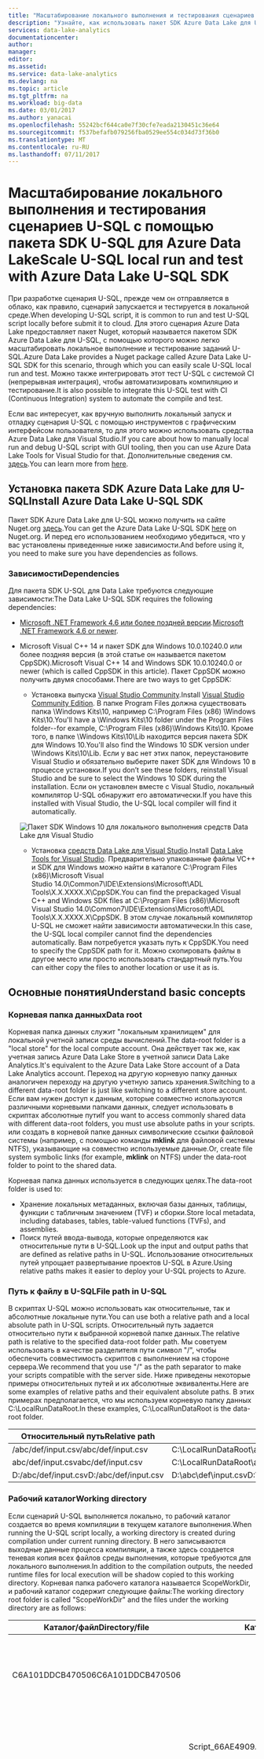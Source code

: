 ```yaml
---
title: "Масштабирование локального выполнения и тестирования сценариев U-SQL с помощью пакета SDK U-SQL для Azure Data Lake | Документация Майкрософт"
description: "Узнайте, как использовать пакет SDK Azure Data Lake для U-SQL для масштабирования локального выполнения и тестирования заданий U-SQL с помощью командной строки и программных интерфейсов на локальной рабочей станции."
services: data-lake-analytics
documentationcenter: 
author: 
manager: 
editor: 
ms.assetid: 
ms.service: data-lake-analytics
ms.devlang: na
ms.topic: article
ms.tgt_pltfrm: na
ms.workload: big-data
ms.date: 03/01/2017
ms.author: yanacai
ms.openlocfilehash: 55242bcf644ca0e7f30cfe7eada2130451c36e64
ms.sourcegitcommit: f537befafb079256fba0529ee554c034d73f36b0
ms.translationtype: MT
ms.contentlocale: ru-RU
ms.lasthandoff: 07/11/2017
---
```

# <a name="scale-u-sql-local-run-and-test-with-azure-data-lake-u-sql-sdk"></a><span data-ttu-id="11840-103">Масштабирование локального выполнения и тестирования сценариев U-SQL с помощью пакета SDK U-SQL для Azure Data Lake</span><span class="sxs-lookup"><span data-stu-id="11840-103">Scale U-SQL local run and test with Azure Data Lake U-SQL SDK</span></span>

<span data-ttu-id="11840-104">При разработке сценария U-SQL, прежде чем он отправляется в облако, как правило, сценарий запускается и тестируется в локальной среде.</span><span class="sxs-lookup"><span data-stu-id="11840-104">When developing U-SQL script, it is common to run and test U-SQL script locally before submit it to cloud.</span></span> <span data-ttu-id="11840-105">Для этого сценария Azure Data Lake предоставляет пакет Nuget, который называется пакетом SDK Azure Data Lake для U-SQL, с помощью которого можно легко масштабировать локальное выполнение и тестирование заданий U-SQL.</span><span class="sxs-lookup"><span data-stu-id="11840-105">Azure Data Lake provides a Nuget package called Azure Data Lake U-SQL SDK for this scenario, through which you can easily scale U-SQL local run and test.</span></span> <span data-ttu-id="11840-106">Можно также интегрировать этот тест U-SQL с системой CI (непрерывная интеграция), чтобы автоматизировать компиляцию и тестирование.</span><span class="sxs-lookup"><span data-stu-id="11840-106">It is also possible to integrate this U-SQL test with CI (Continuous Integration) system to automate the compile and test.</span></span>

<span data-ttu-id="11840-107">Если вас интересует, как вручную выполнить локальный запуск и отладку сценария U-SQL с помощью инструментов с графическим интерфейсом пользователя, то для этого можно использовать средства Azure Data Lake для Visual Studio.</span><span class="sxs-lookup"><span data-stu-id="11840-107">If you care about how to manually local run and debug U-SQL script with GUI tooling, then you can use Azure Data Lake Tools for Visual Studio for that.</span></span> <span data-ttu-id="11840-108">Дополнительные сведения см. [здесь](data-lake-analytics-data-lake-tools-local-run.md).</span><span class="sxs-lookup"><span data-stu-id="11840-108">You can learn more from [here](data-lake-analytics-data-lake-tools-local-run.md).</span></span>

## <a name="install-azure-data-lake-u-sql-sdk"></a><span data-ttu-id="11840-109">Установка пакета SDK Azure Data Lake для U-SQL</span><span class="sxs-lookup"><span data-stu-id="11840-109">Install Azure Data Lake U-SQL SDK</span></span>

<span data-ttu-id="11840-110">Пакет SDK Azure Data Lake для U-SQL можно получить на сайте Nuget.org [здесь](https://www.nuget.org/packages/Microsoft.Azure.DataLake.USQL.SDK/).</span><span class="sxs-lookup"><span data-stu-id="11840-110">You can get the Azure Data Lake U-SQL SDK [here](https://www.nuget.org/packages/Microsoft.Azure.DataLake.USQL.SDK/) on Nuget.org.</span></span> <span data-ttu-id="11840-111">И перед его использованием необходимо убедиться, что у вас установлены приведенные ниже зависимости.</span><span class="sxs-lookup"><span data-stu-id="11840-111">And before using it, you need to make sure you have dependencies as follows.</span></span>

### <a name="dependencies"></a><span data-ttu-id="11840-112">Зависимости</span><span class="sxs-lookup"><span data-stu-id="11840-112">Dependencies</span></span>

<span data-ttu-id="11840-113">Для пакета SDK U-SQL для Data Lake требуются следующие зависимости:</span><span class="sxs-lookup"><span data-stu-id="11840-113">The Data Lake U-SQL SDK requires the following dependencies:</span></span>

- <span data-ttu-id="11840-114">[Microsoft .NET Framework 4.6 или более поздней версии](https://www.microsoft.com/download/details.aspx?id=17851).</span><span class="sxs-lookup"><span data-stu-id="11840-114">[Microsoft .NET Framework 4.6 or newer](https://www.microsoft.com/download/details.aspx?id=17851).</span></span>
- <span data-ttu-id="11840-115">Microsoft Visual C++ 14 и пакет SDK для Windows 10.0.10240.0 или более поздняя версия (в этой статье он называется пакетом CppSDK).</span><span class="sxs-lookup"><span data-stu-id="11840-115">Microsoft Visual C++ 14 and Windows SDK 10.0.10240.0 or newer (which is called CppSDK in this article).</span></span> <span data-ttu-id="11840-116">Пакет CppSDK можно получить двумя способами.</span><span class="sxs-lookup"><span data-stu-id="11840-116">There are two ways to get CppSDK:</span></span>

    - <span data-ttu-id="11840-117">Установка выпуска [Visual Studio Community](https://developer.microsoft.com/downloads/vs-thankyou).</span><span class="sxs-lookup"><span data-stu-id="11840-117">Install [Visual Studio Community Edition](https://developer.microsoft.com/downloads/vs-thankyou).</span></span> <span data-ttu-id="11840-118">В папке Program Files должна существовать папка \Windows Kits\10, например C:\Program Files (x86) \Windows Kits\10\.</span><span class="sxs-lookup"><span data-stu-id="11840-118">You'll have a \Windows Kits\10 folder under the Program Files folder--for example, C:\Program Files (x86)\Windows Kits\10\.</span></span> <span data-ttu-id="11840-119">Кроме того, в папке \Windows Kits\10\Lib находится версия пакета SDK для Windows 10.</span><span class="sxs-lookup"><span data-stu-id="11840-119">You'll also find the Windows 10 SDK version under \Windows Kits\10\Lib.</span></span> <span data-ttu-id="11840-120">Если у вас нет этих папок, переустановите Visual Studio и обязательно выберите пакет SDK для Windows 10 в процессе установки.</span><span class="sxs-lookup"><span data-stu-id="11840-120">If you don’t see these folders, reinstall Visual Studio and be sure to select the Windows 10 SDK during the installation.</span></span> <span data-ttu-id="11840-121">Если он установлен вместе с Visual Studio, локальный компилятор U-SQL обнаружит его автоматически.</span><span class="sxs-lookup"><span data-stu-id="11840-121">If you have this installed with Visual Studio, the U-SQL local compiler will find it automatically.</span></span>

    ![Пакет SDK Windows 10 для локального выполнения средств Data Lake для Visual Studio](./media/data-lake-analytics-data-lake-tools-local-run/data-lake-tools-for-visual-studio-local-run-windows-10-sdk.png)

    - <span data-ttu-id="11840-123">Установка [средств Data Lake для Visual Studio](http://aka.ms/adltoolsvs).</span><span class="sxs-lookup"><span data-stu-id="11840-123">Install [Data Lake Tools for Visual Studio](http://aka.ms/adltoolsvs).</span></span> <span data-ttu-id="11840-124">Предварительно упакованные файлы VC++ и SDK для Windows можно найти в каталоге C:\Program Files (x86)\Microsoft Visual Studio 14.0\Common7\IDE\Extensions\Microsoft\ADL Tools\X.X.XXXX.X\CppSDK.</span><span class="sxs-lookup"><span data-stu-id="11840-124">You can find the prepackaged Visual C++ and Windows SDK files at C:\Program Files (x86)\Microsoft Visual Studio 14.0\Common7\IDE\Extensions\Microsoft\ADL Tools\X.X.XXXX.X\CppSDK.</span></span> <span data-ttu-id="11840-125">В этом случае локальный компилятор U-SQL не сможет найти зависимости автоматически.</span><span class="sxs-lookup"><span data-stu-id="11840-125">In this case, the U-SQL local compiler cannot find the dependencies automatically.</span></span> <span data-ttu-id="11840-126">Вам потребуется указать путь к CppSDK.</span><span class="sxs-lookup"><span data-stu-id="11840-126">You need to specify the CppSDK path for it.</span></span> <span data-ttu-id="11840-127">Можно скопировать файлы в другое место или просто использовать стандартный путь.</span><span class="sxs-lookup"><span data-stu-id="11840-127">You can either copy the files to another location or use it as is.</span></span>

## <a name="understand-basic-concepts"></a><span data-ttu-id="11840-128">Основные понятия</span><span class="sxs-lookup"><span data-stu-id="11840-128">Understand basic concepts</span></span>

### <a name="data-root"></a><span data-ttu-id="11840-129">Корневая папка данных</span><span class="sxs-lookup"><span data-stu-id="11840-129">Data root</span></span>

<span data-ttu-id="11840-130">Корневая папка данных служит "локальным хранилищем" для локальной учетной записи среды вычислений.</span><span class="sxs-lookup"><span data-stu-id="11840-130">The data-root folder is a "local store" for the local compute account.</span></span> <span data-ttu-id="11840-131">Она действует так же, как учетная запись Azure Data Lake Store в учетной записи Data Lake Analytics.</span><span class="sxs-lookup"><span data-stu-id="11840-131">It's equivalent to the Azure Data Lake Store account of a Data Lake Analytics account.</span></span> <span data-ttu-id="11840-132">Переход на другую корневую папку данных аналогичен переходу на другую учетную запись хранения.</span><span class="sxs-lookup"><span data-stu-id="11840-132">Switching to a different data-root folder is just like switching to a different store account.</span></span> <span data-ttu-id="11840-133">Если вам нужен доступ к данным, которые совместно используются различными корневыми папками данных, следует использовать в скриптах абсолютные пути</span><span class="sxs-lookup"><span data-stu-id="11840-133">If you want to access commonly shared data with different data-root folders, you must use absolute paths in your scripts.</span></span> <span data-ttu-id="11840-134">или создать в корневой папке данных символические ссылки файловой системы (например, с помощью команды **mklink** для файловой системы NTFS), указывающие на совместно используемые данные.</span><span class="sxs-lookup"><span data-stu-id="11840-134">Or, create file system symbolic links (for example, **mklink** on NTFS) under the data-root folder to point to the shared data.</span></span>

<span data-ttu-id="11840-135">Корневая папка данных используется в следующих целях.</span><span class="sxs-lookup"><span data-stu-id="11840-135">The data-root folder is used to:</span></span>

- <span data-ttu-id="11840-136">Хранение локальных метаданных, включая базы данных, таблицы, функции с табличным значением (TVF) и сборки.</span><span class="sxs-lookup"><span data-stu-id="11840-136">Store local metadata, including databases, tables, table-valued functions (TVFs), and assemblies.</span></span>
- <span data-ttu-id="11840-137">Поиск путей ввода-вывода, которые определяются как относительные пути в U-SQL.</span><span class="sxs-lookup"><span data-stu-id="11840-137">Look up the input and output paths that are defined as relative paths in U-SQL.</span></span> <span data-ttu-id="11840-138">Использование относительных путей упрощает развертывание проектов U-SQL в Azure.</span><span class="sxs-lookup"><span data-stu-id="11840-138">Using relative paths makes it easier to deploy your U-SQL projects to Azure.</span></span>

### <a name="file-path-in-u-sql"></a><span data-ttu-id="11840-139">Путь к файлу в U-SQL</span><span class="sxs-lookup"><span data-stu-id="11840-139">File path in U-SQL</span></span>

<span data-ttu-id="11840-140">В скриптах U-SQL можно использовать как относительные, так и абсолютные локальные пути.</span><span class="sxs-lookup"><span data-stu-id="11840-140">You can use both a relative path and a local absolute path in U-SQL scripts.</span></span> <span data-ttu-id="11840-141">Относительный путь задается относительно пути к выбранной корневой папке данных.</span><span class="sxs-lookup"><span data-stu-id="11840-141">The relative path is relative to the specified data-root folder path.</span></span> <span data-ttu-id="11840-142">Мы советуем использовать в качестве разделителя пути символ "/", чтобы обеспечить совместимость скриптов с выполнением на стороне сервера.</span><span class="sxs-lookup"><span data-stu-id="11840-142">We recommend that you use "/" as the path separator to make your scripts compatible with the server side.</span></span> <span data-ttu-id="11840-143">Ниже приведены некоторые примеры относительных путей и их абсолютные эквиваленты.</span><span class="sxs-lookup"><span data-stu-id="11840-143">Here are some examples of relative paths and their equivalent absolute paths.</span></span> <span data-ttu-id="11840-144">В этих примерах предполагается, что мы используем корневую папку данных C:\LocalRunDataRoot.</span><span class="sxs-lookup"><span data-stu-id="11840-144">In these examples, C:\LocalRunDataRoot is the data-root folder.</span></span>

|<span data-ttu-id="11840-145">Относительный путь</span><span class="sxs-lookup"><span data-stu-id="11840-145">Relative path</span></span>|<span data-ttu-id="11840-146">Абсолютный путь</span><span class="sxs-lookup"><span data-stu-id="11840-146">Absolute path</span></span>|
|-------------|-------------|
|<span data-ttu-id="11840-147">/abc/def/input.csv</span><span class="sxs-lookup"><span data-stu-id="11840-147">/abc/def/input.csv</span></span> |<span data-ttu-id="11840-148">C:\LocalRunDataRoot\abc\def\input.csv</span><span class="sxs-lookup"><span data-stu-id="11840-148">C:\LocalRunDataRoot\abc\def\input.csv</span></span>|
|<span data-ttu-id="11840-149">abc/def/input.csv</span><span class="sxs-lookup"><span data-stu-id="11840-149">abc/def/input.csv</span></span>  |<span data-ttu-id="11840-150">C:\LocalRunDataRoot\abc\def\input.csv</span><span class="sxs-lookup"><span data-stu-id="11840-150">C:\LocalRunDataRoot\abc\def\input.csv</span></span>|
|<span data-ttu-id="11840-151">D:/abc/def/input.csv</span><span class="sxs-lookup"><span data-stu-id="11840-151">D:/abc/def/input.csv</span></span> |<span data-ttu-id="11840-152">D:\abc\def\input.csv</span><span class="sxs-lookup"><span data-stu-id="11840-152">D:\abc\def\input.csv</span></span>|

### <a name="working-directory"></a><span data-ttu-id="11840-153">Рабочий каталог</span><span class="sxs-lookup"><span data-stu-id="11840-153">Working directory</span></span>

<span data-ttu-id="11840-154">Если сценарий U-SQL выполняется локально, то рабочий каталог создается во время компиляции в текущем каталоге выполнения.</span><span class="sxs-lookup"><span data-stu-id="11840-154">When running the U-SQL script locally, a working directory is created during compilation under current running directory.</span></span> <span data-ttu-id="11840-155">В него записываются выходные данные процесса компиляции, а также здесь создается теневая копия всех файлов среды выполнения, которые требуются для локального выполнения.</span><span class="sxs-lookup"><span data-stu-id="11840-155">In addition to the compilation outputs, the needed runtime files for local execution will be shadow copied to this working directory.</span></span> <span data-ttu-id="11840-156">Корневая папка рабочего каталога называется ScopeWorkDir, и рабочий каталог содержит следующие файлы:</span><span class="sxs-lookup"><span data-stu-id="11840-156">The working directory root folder is called "ScopeWorkDir" and the files under the working directory are as follows:</span></span>

|<span data-ttu-id="11840-157">Каталог/файл</span><span class="sxs-lookup"><span data-stu-id="11840-157">Directory/file</span></span>|<span data-ttu-id="11840-158">Каталог/файл</span><span class="sxs-lookup"><span data-stu-id="11840-158">Directory/file</span></span>|<span data-ttu-id="11840-159">Каталог/файл</span><span class="sxs-lookup"><span data-stu-id="11840-159">Directory/file</span></span>|<span data-ttu-id="11840-160">Определение</span><span class="sxs-lookup"><span data-stu-id="11840-160">Definition</span></span>|<span data-ttu-id="11840-161">Описание</span><span class="sxs-lookup"><span data-stu-id="11840-161">Description</span></span>|
|--------------|--------------|--------------|----------|-----------|
|<span data-ttu-id="11840-162">C6A101DDCB470506</span><span class="sxs-lookup"><span data-stu-id="11840-162">C6A101DDCB470506</span></span>| | |<span data-ttu-id="11840-163">Хэш-строка версии среды выполнения</span><span class="sxs-lookup"><span data-stu-id="11840-163">Hash string of runtime version</span></span>|<span data-ttu-id="11840-164">Теневая копия файлов среды выполнения, необходимых для локального выполнения</span><span class="sxs-lookup"><span data-stu-id="11840-164">Shadow copy of runtime files needed for local execution</span></span>|
| |<span data-ttu-id="11840-165">Script_66AE4909AA0ED06C</span><span class="sxs-lookup"><span data-stu-id="11840-165">Script_66AE4909AA0ED06C</span></span>| |<span data-ttu-id="11840-166">Имя скрипта и хэш-строка пути к скрипту</span><span class="sxs-lookup"><span data-stu-id="11840-166">Script name + hash string of script path</span></span>|<span data-ttu-id="11840-167">Выходные данные компиляции и ведение журнала шагов выполнения</span><span class="sxs-lookup"><span data-stu-id="11840-167">Compilation outputs and execution step logging</span></span>|
| | |<span data-ttu-id="11840-168">\_script\_.abr</span><span class="sxs-lookup"><span data-stu-id="11840-168">\_script\_.abr</span></span>|<span data-ttu-id="11840-169">Выходные данные компилятора</span><span class="sxs-lookup"><span data-stu-id="11840-169">Compiler output</span></span>|<span data-ttu-id="11840-170">Файл Algebra</span><span class="sxs-lookup"><span data-stu-id="11840-170">Algebra file</span></span>|
| | |<span data-ttu-id="11840-171">\_ScopeCodeGen\_.*</span><span class="sxs-lookup"><span data-stu-id="11840-171">\_ScopeCodeGen\_.*</span></span>|<span data-ttu-id="11840-172">Выходные данные компилятора</span><span class="sxs-lookup"><span data-stu-id="11840-172">Compiler output</span></span>|<span data-ttu-id="11840-173">Созданный управляемый код</span><span class="sxs-lookup"><span data-stu-id="11840-173">Generated managed code</span></span>|
| | |<span data-ttu-id="11840-174">\_ScopeCodeGenEngine\_.*</span><span class="sxs-lookup"><span data-stu-id="11840-174">\_ScopeCodeGenEngine\_.*</span></span>|<span data-ttu-id="11840-175">Выходные данные компилятора</span><span class="sxs-lookup"><span data-stu-id="11840-175">Compiler output</span></span>|<span data-ttu-id="11840-176">Созданный собственный код</span><span class="sxs-lookup"><span data-stu-id="11840-176">Generated native code</span></span>|
| | |<span data-ttu-id="11840-177">referenced assemblies</span><span class="sxs-lookup"><span data-stu-id="11840-177">referenced assemblies</span></span>|<span data-ttu-id="11840-178">Ссылка на сборку</span><span class="sxs-lookup"><span data-stu-id="11840-178">Assembly reference</span></span>|<span data-ttu-id="11840-179">Связанные файлы сборок.</span><span class="sxs-lookup"><span data-stu-id="11840-179">Referenced assembly files</span></span>|
| | |<span data-ttu-id="11840-180">deployed_resources</span><span class="sxs-lookup"><span data-stu-id="11840-180">deployed_resources</span></span>|<span data-ttu-id="11840-181">Развертывание ресурсов</span><span class="sxs-lookup"><span data-stu-id="11840-181">Resource deployment</span></span>|<span data-ttu-id="11840-182">Файлы развертывания ресурсов</span><span class="sxs-lookup"><span data-stu-id="11840-182">Resource deployment files</span></span>|
| | |<span data-ttu-id="11840-183">xxxxxxxx.xxx[1..n]\_\*.*</span><span class="sxs-lookup"><span data-stu-id="11840-183">xxxxxxxx.xxx[1..n]\_\*.*</span></span>|<span data-ttu-id="11840-184">Журнал выполнения</span><span class="sxs-lookup"><span data-stu-id="11840-184">Execution log</span></span>|<span data-ttu-id="11840-185">Журнал шагов выполнения</span><span class="sxs-lookup"><span data-stu-id="11840-185">Log of execution steps</span></span>|


## <a name="use-the-sdk-from-the-command-line"></a><span data-ttu-id="11840-186">Использование пакета SDK из командной строки</span><span class="sxs-lookup"><span data-stu-id="11840-186">Use the SDK from the command line</span></span>

### <a name="command-line-interface-of-the-helper-application"></a><span data-ttu-id="11840-187">Интерфейс командной строки вспомогательного приложения</span><span class="sxs-lookup"><span data-stu-id="11840-187">Command-line interface of the helper application</span></span>

<span data-ttu-id="11840-188">Файл LocalRunHelper.exe в каталоге directory\build\runtime пакета SDK содержит вспомогательное приложение командной строки, которое предоставляет интерфейсы для большинства распространенных функций локального выполнения.</span><span class="sxs-lookup"><span data-stu-id="11840-188">Under SDK directory\build\runtime, LocalRunHelper.exe is the command-line helper application that provides interfaces to most of the commonly used local-run functions.</span></span> <span data-ttu-id="11840-189">Обратите внимание, что в командах и параметрах аргументов учитывается регистр.</span><span class="sxs-lookup"><span data-stu-id="11840-189">Note that both the command and the argument switches are case-sensitive.</span></span> <span data-ttu-id="11840-190">Для вызова вспомогательного приложения выполните следующую команду:</span><span class="sxs-lookup"><span data-stu-id="11840-190">To invoke it:</span></span>

    LocalRunHelper.exe <command> <Required-Command-Arguments> [Optional-Command-Arguments]

<span data-ttu-id="11840-191">Если запустить LocalRunHelper.exe без аргументов или с параметром **help**, отобразятся справочные сведения:</span><span class="sxs-lookup"><span data-stu-id="11840-191">Run LocalRunHelper.exe without arguments or with the **help** switch to show the help information:</span></span>

    > LocalRunHelper.exe help

        Command 'help' :  Show usage information
        Command 'compile' :  Compile the script
        Required Arguments :
            -Script param
                    Script File Path
        Optional Arguments :
            -Shallow [default value 'False']
                    Shallow compile

<span data-ttu-id="11840-192">Эта справочная информация содержит следующие элементы.</span><span class="sxs-lookup"><span data-stu-id="11840-192">In the help information:</span></span>

-  <span data-ttu-id="11840-193">**Command** определяет имя выполняемой команды.</span><span class="sxs-lookup"><span data-stu-id="11840-193">**Command** gives the command’s name.</span></span>  
-  <span data-ttu-id="11840-194">**Required Argument** перечисляет обязательные аргументы.</span><span class="sxs-lookup"><span data-stu-id="11840-194">**Required Argument** lists arguments that must be supplied.</span></span>  
-  <span data-ttu-id="11840-195">**Optional Argument** перечисляет необязательные аргументы и приводит для них значения по умолчанию.</span><span class="sxs-lookup"><span data-stu-id="11840-195">**Optional Argument** lists arguments that are optional, with default values.</span></span>  <span data-ttu-id="11840-196">Если необязательный аргумент имеет тип логического значения, он не принимает дополнительные параметры, и тогда его наличие определяет поведение, противоположное значению по умолчанию.</span><span class="sxs-lookup"><span data-stu-id="11840-196">Optional Boolean arguments don’t have parameters, and their appearances mean negative to their default value.</span></span>

### <a name="return-value-and-logging"></a><span data-ttu-id="11840-197">Возвращаемое значение и ведение журнала</span><span class="sxs-lookup"><span data-stu-id="11840-197">Return value and logging</span></span>

<span data-ttu-id="11840-198">Вспомогательное приложение возвращает значение **0** в случае успешного выполнения или **-1** в случае сбоя.</span><span class="sxs-lookup"><span data-stu-id="11840-198">The helper application returns **0** for success and **-1** for failure.</span></span> <span data-ttu-id="11840-199">По умолчанию вспомогательное приложение отправляет все служебные сообщения в текущую консоль.</span><span class="sxs-lookup"><span data-stu-id="11840-199">By default, the helper sends all messages to the current console.</span></span> <span data-ttu-id="11840-200">Однако большинство команд поддерживает необязательный аргумент **-MessageOut path_to_log_file**, который позволяет перенаправлять выходные данные в файл журнала.</span><span class="sxs-lookup"><span data-stu-id="11840-200">However, most of the commands support the **-MessageOut path_to_log_file** optional argument that redirects the outputs to a log file.</span></span>

### <a name="environment-variable-configuring"></a><span data-ttu-id="11840-201">Настройка переменной среды</span><span class="sxs-lookup"><span data-stu-id="11840-201">Environment variable configuring</span></span>

<span data-ttu-id="11840-202">Для локального выполнения U-SQL требуется указать корневую папку данных в качестве локальной учетной записи хранения, а также указать путь к пакету CppSDK для зависимостей.</span><span class="sxs-lookup"><span data-stu-id="11840-202">U-SQL local run needs a specified data root as local storage account, as well as a specified CppSDK path for dependencies.</span></span> <span data-ttu-id="11840-203">Эти значения можно задать с помощью аргумента в командной строке или переменной среды.</span><span class="sxs-lookup"><span data-stu-id="11840-203">You can both set the argument in command-line or set environment variable for them.</span></span>

- <span data-ttu-id="11840-204">Настройка переменной среды **SCOPE_CPP_SDK**.</span><span class="sxs-lookup"><span data-stu-id="11840-204">Set the **SCOPE_CPP_SDK** environment variable.</span></span>

    <span data-ttu-id="11840-205">Если для получения Microsoft Visual C++ и пакета SDK для Windows вы установили средства Data Lake для Visual Studio, убедитесь в наличии следующей папки:</span><span class="sxs-lookup"><span data-stu-id="11840-205">If you get Microsoft Visual C++ and the Windows SDK by installing Data Lake Tools for Visual Studio, verify that you have the following folder:</span></span>

        C:\Program Files (x86)\Microsoft Visual Studio 14.0\Common7\IDE\Extensions\Microsoft\Microsoft Azure Data Lake Tools for Visual Studio 2015\X.X.XXXX.X\CppSDK

    <span data-ttu-id="11840-206">Определите новую переменную среды с именем **SCOPE_CPP_SDK**, которая будет указывать на этот каталог.</span><span class="sxs-lookup"><span data-stu-id="11840-206">Define a new environment variable called **SCOPE_CPP_SDK** to point to this directory.</span></span> <span data-ttu-id="11840-207">Можно также скопировать эту папку в другое расположение и указать новый путь к ней в переменной среды **SCOPE_CPP_SDK**.</span><span class="sxs-lookup"><span data-stu-id="11840-207">Or copy the folder to the other location and specify **SCOPE_CPP_SDK** as that.</span></span>

    <span data-ttu-id="11840-208">Кроме настройки переменной среды, вы можете использовать аргумент **-CppSDK** в командной строке.</span><span class="sxs-lookup"><span data-stu-id="11840-208">In addition to setting the environment variable, you can specify the **-CppSDK** argument when you're using the command line.</span></span> <span data-ttu-id="11840-209">Этот аргумент переопределяет используемую по умолчанию переменную среды CppSDK.</span><span class="sxs-lookup"><span data-stu-id="11840-209">This argument overwrites your default CppSDK environment variable.</span></span>

- <span data-ttu-id="11840-210">Настройка переменной среды **LOCALRUN_DATAROOT**.</span><span class="sxs-lookup"><span data-stu-id="11840-210">Set the **LOCALRUN_DATAROOT** environment variable.</span></span>

    <span data-ttu-id="11840-211">Определите новую переменную среды с именем **LOCALRUN_DATAROOT**, которая будет указывать на корневую папку данных.</span><span class="sxs-lookup"><span data-stu-id="11840-211">Define a new environment variable called **LOCALRUN_DATAROOT** that points to the data root.</span></span>

    <span data-ttu-id="11840-212">Кроме настройки переменной среды, вы можете использовать аргумент **-DataRoot** в командной строке, который указывает на корневую папку данных.</span><span class="sxs-lookup"><span data-stu-id="11840-212">In addition to setting the environment variable, you can specify the **-DataRoot** argument with the data-root path when you're using a command line.</span></span> <span data-ttu-id="11840-213">Этот аргумент переопределяет используемую по умолчанию переменную среды, задающую путь к корневой папке данных.</span><span class="sxs-lookup"><span data-stu-id="11840-213">This argument overwrites your default data-root environment variable.</span></span> <span data-ttu-id="11840-214">Этот аргумент необходимо добавлять во все выполняемые командные строки, чтобы переопределить используемую по умолчанию переменную среды, задающую путь к корневой папке данных, для всех операций.</span><span class="sxs-lookup"><span data-stu-id="11840-214">You need to add this argument to every command line you're running so that you can overwrite the default data-root environment variable for all operations.</span></span>

### <a name="sdk-command-line-usage-samples"></a><span data-ttu-id="11840-215">Примеры использования командной строки пакета SDK</span><span class="sxs-lookup"><span data-stu-id="11840-215">SDK command line usage samples</span></span>

#### <a name="compile-and-run"></a><span data-ttu-id="11840-216">Компиляция и запуск</span><span class="sxs-lookup"><span data-stu-id="11840-216">Compile and run</span></span>

<span data-ttu-id="11840-217">Команда **run** компилирует скрипт и выполняет программу, полученную в результате компиляции.</span><span class="sxs-lookup"><span data-stu-id="11840-217">The **run** command is used to compile the script and then execute compiled results.</span></span> <span data-ttu-id="11840-218">Эта команда принимает все аргументы командной строки, которые доступны для команд **compile** и **execute**.</span><span class="sxs-lookup"><span data-stu-id="11840-218">Its command-line arguments are a combination of those from **compile** and **execute**.</span></span>

    LocalRunHelper run -Script path_to_usql_script.usql [optional_arguments]

<span data-ttu-id="11840-219">Ниже приведены необязательные аргументы для команды **run**.</span><span class="sxs-lookup"><span data-stu-id="11840-219">The following are optional arguments for **run**:</span></span>


|<span data-ttu-id="11840-220">Аргумент</span><span class="sxs-lookup"><span data-stu-id="11840-220">Argument</span></span>|<span data-ttu-id="11840-221">Значение по умолчанию</span><span class="sxs-lookup"><span data-stu-id="11840-221">Default value</span></span>|<span data-ttu-id="11840-222">Описание</span><span class="sxs-lookup"><span data-stu-id="11840-222">Description</span></span>|
|--------|-------------|-----------|
|<span data-ttu-id="11840-223">-CodeBehind</span><span class="sxs-lookup"><span data-stu-id="11840-223">-CodeBehind</span></span>|<span data-ttu-id="11840-224">Ложь</span><span class="sxs-lookup"><span data-stu-id="11840-224">False</span></span>|<span data-ttu-id="11840-225">Сценарий содержит код программной части .cs.</span><span class="sxs-lookup"><span data-stu-id="11840-225">The script has .cs code behind</span></span>|
|<span data-ttu-id="11840-226">-CppSDK</span><span class="sxs-lookup"><span data-stu-id="11840-226">-CppSDK</span></span>| |<span data-ttu-id="11840-227">Каталог CppSDK.</span><span class="sxs-lookup"><span data-stu-id="11840-227">CppSDK Directory</span></span>|
|<span data-ttu-id="11840-228">-DataRoot</span><span class="sxs-lookup"><span data-stu-id="11840-228">-DataRoot</span></span>| <span data-ttu-id="11840-229">Переменная среды DataRoot</span><span class="sxs-lookup"><span data-stu-id="11840-229">DataRoot environment variable</span></span>|<span data-ttu-id="11840-230">Корневая папка для локального выполнения. По умолчанию используется значение из переменной среды LOCALRUN_DATAROOT.</span><span class="sxs-lookup"><span data-stu-id="11840-230">DataRoot for local run, default to 'LOCALRUN_DATAROOT' environment variable</span></span>|
|<span data-ttu-id="11840-231">-MessageOut</span><span class="sxs-lookup"><span data-stu-id="11840-231">-MessageOut</span></span>| |<span data-ttu-id="11840-232">Сохранение в файл всех сообщений, предназначенных для вывода на консоль.</span><span class="sxs-lookup"><span data-stu-id="11840-232">Dump messages on console to a file</span></span>|
|<span data-ttu-id="11840-233">-Parallel</span><span class="sxs-lookup"><span data-stu-id="11840-233">-Parallel</span></span>|<span data-ttu-id="11840-234">1</span><span class="sxs-lookup"><span data-stu-id="11840-234">1</span></span>|<span data-ttu-id="11840-235">Запуск плана с указанным значением параллелизма.</span><span class="sxs-lookup"><span data-stu-id="11840-235">Run the plan with the specified parallelism</span></span>|
|<span data-ttu-id="11840-236">-References</span><span class="sxs-lookup"><span data-stu-id="11840-236">-References</span></span>| |<span data-ttu-id="11840-237">Список путей к дополнительным справочным сборкам или файлам данных кода программной части с разделителем ";".</span><span class="sxs-lookup"><span data-stu-id="11840-237">List of paths to extra reference assemblies or data files of code behind, separated by ';'</span></span>|
|<span data-ttu-id="11840-238">-UdoRedirect</span><span class="sxs-lookup"><span data-stu-id="11840-238">-UdoRedirect</span></span>|<span data-ttu-id="11840-239">Ложь</span><span class="sxs-lookup"><span data-stu-id="11840-239">False</span></span>|<span data-ttu-id="11840-240">Создание конфигурации перенаправления сборки Udo.</span><span class="sxs-lookup"><span data-stu-id="11840-240">Generate Udo assembly redirect config</span></span>|
|<span data-ttu-id="11840-241">-UseDatabase</span><span class="sxs-lookup"><span data-stu-id="11840-241">-UseDatabase</span></span>|<span data-ttu-id="11840-242">master</span><span class="sxs-lookup"><span data-stu-id="11840-242">master</span></span>|<span data-ttu-id="11840-243">База данных, в которой нужно регистрировать временную сборку кода программной части.</span><span class="sxs-lookup"><span data-stu-id="11840-243">Database to use for code behind temporary assembly registration</span></span>|
|<span data-ttu-id="11840-244">-Verbose</span><span class="sxs-lookup"><span data-stu-id="11840-244">-Verbose</span></span>|<span data-ttu-id="11840-245">Ложь</span><span class="sxs-lookup"><span data-stu-id="11840-245">False</span></span>|<span data-ttu-id="11840-246">Отображение подробных выходных данных среды выполнения.</span><span class="sxs-lookup"><span data-stu-id="11840-246">Show detailed outputs from runtime</span></span>|
|<span data-ttu-id="11840-247">-WorkDir</span><span class="sxs-lookup"><span data-stu-id="11840-247">-WorkDir</span></span>|<span data-ttu-id="11840-248">Текущий каталог</span><span class="sxs-lookup"><span data-stu-id="11840-248">Current Directory</span></span>|<span data-ttu-id="11840-249">Задает каталог для работы и выходных данных компилятора.</span><span class="sxs-lookup"><span data-stu-id="11840-249">Directory for compiler usage and outputs</span></span>|
|<span data-ttu-id="11840-250">-RunScopeCEP</span><span class="sxs-lookup"><span data-stu-id="11840-250">-RunScopeCEP</span></span>|<span data-ttu-id="11840-251">0</span><span class="sxs-lookup"><span data-stu-id="11840-251">0</span></span>|<span data-ttu-id="11840-252">Используемый режим ScopeCEP.</span><span class="sxs-lookup"><span data-stu-id="11840-252">ScopeCEP mode to use</span></span>|
|<span data-ttu-id="11840-253">-ScopeCEPTempPath</span><span class="sxs-lookup"><span data-stu-id="11840-253">-ScopeCEPTempPath</span></span>|<span data-ttu-id="11840-254">temp</span><span class="sxs-lookup"><span data-stu-id="11840-254">temp</span></span>|<span data-ttu-id="11840-255">Временный путь для потоковой передачи данных.</span><span class="sxs-lookup"><span data-stu-id="11840-255">Temp path to use for streaming data</span></span>|
|<span data-ttu-id="11840-256">-OptFlags</span><span class="sxs-lookup"><span data-stu-id="11840-256">-OptFlags</span></span>| |<span data-ttu-id="11840-257">Разделенный запятыми список флагов оптимизатора.</span><span class="sxs-lookup"><span data-stu-id="11840-257">Comma-separated list of optimizer flags</span></span>|


<span data-ttu-id="11840-258">Ниже приведен пример:</span><span class="sxs-lookup"><span data-stu-id="11840-258">Here's an example:</span></span>

    LocalRunHelper run -Script d:\test\test1.usql -WorkDir d:\test\bin -CodeBehind -References "d:\asm\ref1.dll;d:\asm\ref2.dll" -UseDatabase testDB –Parallel 5 -Verbose

<span data-ttu-id="11840-259">Операции **compile** и **execute** можно также выполнять по отдельности.</span><span class="sxs-lookup"><span data-stu-id="11840-259">Besides combining **compile** and **execute**, you can compile and execute the compiled executables separately.</span></span>

#### <a name="compile-a-u-sql-script"></a><span data-ttu-id="11840-260">Компиляция скрипта U-SQL</span><span class="sxs-lookup"><span data-stu-id="11840-260">Compile a U-SQL script</span></span>

<span data-ttu-id="11840-261">Команда **compile** позволяет выполнить компиляцию скрипта U-SQL в исполняемые файлы.</span><span class="sxs-lookup"><span data-stu-id="11840-261">The **compile** command is used to compile a U-SQL script to executables.</span></span>

    LocalRunHelper compile -Script path_to_usql_script.usql [optional_arguments]

<span data-ttu-id="11840-262">Ниже приведены необязательные аргументы для команды **compile**.</span><span class="sxs-lookup"><span data-stu-id="11840-262">The following are optional arguments for **compile**:</span></span>


|<span data-ttu-id="11840-263">Аргумент</span><span class="sxs-lookup"><span data-stu-id="11840-263">Argument</span></span>|<span data-ttu-id="11840-264">Описание</span><span class="sxs-lookup"><span data-stu-id="11840-264">Description</span></span>|
|--------|-----------|
| <span data-ttu-id="11840-265">-CodeBehind [значение по умолчанию False]</span><span class="sxs-lookup"><span data-stu-id="11840-265">-CodeBehind [default value 'False']</span></span>|<span data-ttu-id="11840-266">Сценарий содержит код программной части .cs.</span><span class="sxs-lookup"><span data-stu-id="11840-266">The script has .cs code behind</span></span>|
| <span data-ttu-id="11840-267">-CppSDK [значение по умолчанию "]</span><span class="sxs-lookup"><span data-stu-id="11840-267">-CppSDK [default value '']</span></span>|<span data-ttu-id="11840-268">Каталог CppSDK.</span><span class="sxs-lookup"><span data-stu-id="11840-268">CppSDK Directory</span></span>|
| <span data-ttu-id="11840-269">-DataRoot [значение по умолчанию: переменная среды DataRoot]</span><span class="sxs-lookup"><span data-stu-id="11840-269">-DataRoot [default value 'DataRoot environment variable']</span></span>|<span data-ttu-id="11840-270">Корневая папка для локального выполнения. По умолчанию используется значение из переменной среды LOCALRUN_DATAROOT.</span><span class="sxs-lookup"><span data-stu-id="11840-270">DataRoot for local run, default to 'LOCALRUN_DATAROOT' environment variable</span></span>|
| <span data-ttu-id="11840-271">-MessageOut [значение по умолчанию "]</span><span class="sxs-lookup"><span data-stu-id="11840-271">-MessageOut [default value '']</span></span>|<span data-ttu-id="11840-272">Сохранение в файл всех сообщений, предназначенных для вывода на консоль.</span><span class="sxs-lookup"><span data-stu-id="11840-272">Dump messages on console to a file</span></span>|
| <span data-ttu-id="11840-273">-References [значение по умолчанию "]</span><span class="sxs-lookup"><span data-stu-id="11840-273">-References [default value '']</span></span>|<span data-ttu-id="11840-274">Список путей к дополнительным справочным сборкам или файлам данных кода программной части с разделителем ";".</span><span class="sxs-lookup"><span data-stu-id="11840-274">List of paths to extra reference assemblies or data files of code behind, separated by ';'</span></span>|
| <span data-ttu-id="11840-275">-Shallow [значение по умолчанию False]</span><span class="sxs-lookup"><span data-stu-id="11840-275">-Shallow [default value 'False']</span></span>|<span data-ttu-id="11840-276">Неполная компиляция.</span><span class="sxs-lookup"><span data-stu-id="11840-276">Shallow compile</span></span>|
| <span data-ttu-id="11840-277">-UdoRedirect [значение по умолчанию False]</span><span class="sxs-lookup"><span data-stu-id="11840-277">-UdoRedirect [default value 'False']</span></span>|<span data-ttu-id="11840-278">Создание конфигурации перенаправления сборки Udo.</span><span class="sxs-lookup"><span data-stu-id="11840-278">Generate Udo assembly redirect config</span></span>|
| <span data-ttu-id="11840-279">-UseDatabase [значение по умолчанию master]</span><span class="sxs-lookup"><span data-stu-id="11840-279">-UseDatabase [default value 'master']</span></span>|<span data-ttu-id="11840-280">База данных, в которой нужно регистрировать временную сборку кода программной части.</span><span class="sxs-lookup"><span data-stu-id="11840-280">Database to use for code behind temporary assembly registration</span></span>|
| <span data-ttu-id="11840-281">-WorkDir [значение по умолчанию: текущий каталог]</span><span class="sxs-lookup"><span data-stu-id="11840-281">-WorkDir [default value 'Current Directory']</span></span>|<span data-ttu-id="11840-282">Задает каталог для работы и выходных данных компилятора.</span><span class="sxs-lookup"><span data-stu-id="11840-282">Directory for compiler usage and outputs</span></span>|
| <span data-ttu-id="11840-283">-RunScopeCEP [значение по умолчанию: "0"]</span><span class="sxs-lookup"><span data-stu-id="11840-283">-RunScopeCEP [default value '0']</span></span>|<span data-ttu-id="11840-284">Используемый режим ScopeCEP.</span><span class="sxs-lookup"><span data-stu-id="11840-284">ScopeCEP mode to use</span></span>|
| <span data-ttu-id="11840-285">-ScopeCEPTempPath [значение по умолчанию: "temp"]</span><span class="sxs-lookup"><span data-stu-id="11840-285">-ScopeCEPTempPath [default value 'temp']</span></span>|<span data-ttu-id="11840-286">Временный путь для потоковой передачи данных.</span><span class="sxs-lookup"><span data-stu-id="11840-286">Temp path to use for streaming data</span></span>|
| <span data-ttu-id="11840-287">-OptFlags [значение по умолчанию: "]</span><span class="sxs-lookup"><span data-stu-id="11840-287">-OptFlags [default value '']</span></span>|<span data-ttu-id="11840-288">Разделенный запятыми список флагов оптимизатора.</span><span class="sxs-lookup"><span data-stu-id="11840-288">Comma-separated list of optimizer flags</span></span>|


<span data-ttu-id="11840-289">Вот несколько примеров использования команды.</span><span class="sxs-lookup"><span data-stu-id="11840-289">Here are some usage examples.</span></span>

<span data-ttu-id="11840-290">Компиляция скрипта U-SQL:</span><span class="sxs-lookup"><span data-stu-id="11840-290">Compile a U-SQL script:</span></span>

    LocalRunHelper compile -Script d:\test\test1.usql

<span data-ttu-id="11840-291">Компиляция скрипта U-SQL с определенной корневой папкой данных</span><span class="sxs-lookup"><span data-stu-id="11840-291">Compile a U-SQL script and set the data-root folder.</span></span> <span data-ttu-id="11840-292">(обратите внимание, что этот аргумент переопределяет заданную переменную среды):</span><span class="sxs-lookup"><span data-stu-id="11840-292">Note that this will overwrite the set environment variable.</span></span>

    LocalRunHelper compile -Script d:\test\test1.usql –DataRoot c:\DataRoot

<span data-ttu-id="11840-293">Компиляция скрипта U-SQL с определенным рабочим каталогом и ссылками на сборку и базу данных:</span><span class="sxs-lookup"><span data-stu-id="11840-293">Compile a U-SQL script and set a working directory, reference assembly, and database:</span></span>

    LocalRunHelper compile -Script d:\test\test1.usql -WorkDir d:\test\bin -References "d:\asm\ref1.dll;d:\asm\ref2.dll" -UseDatabase testDB

#### <a name="execute-compiled-results"></a><span data-ttu-id="11840-294">Выполнение скомпилированного результата</span><span class="sxs-lookup"><span data-stu-id="11840-294">Execute compiled results</span></span>

<span data-ttu-id="11840-295">Команда **execute** используется для выполнения скомпилированного результата.</span><span class="sxs-lookup"><span data-stu-id="11840-295">The **execute** command is used to execute compiled results.</span></span>   

    LocalRunHelper execute -Algebra path_to_compiled_algebra_file [optional_arguments]

<span data-ttu-id="11840-296">Ниже приведены необязательные аргументы для команды **execute**.</span><span class="sxs-lookup"><span data-stu-id="11840-296">The following are optional arguments for **execute**:</span></span>

|<span data-ttu-id="11840-297">Аргумент</span><span class="sxs-lookup"><span data-stu-id="11840-297">Argument</span></span>|<span data-ttu-id="11840-298">Описание</span><span class="sxs-lookup"><span data-stu-id="11840-298">Description</span></span>|
|--------|-----------|
|<span data-ttu-id="11840-299">-DataRoot [значение по умолчанию "]</span><span class="sxs-lookup"><span data-stu-id="11840-299">-DataRoot [default value '']</span></span>|<span data-ttu-id="11840-300">Корневая папка для обработки метаданных.</span><span class="sxs-lookup"><span data-stu-id="11840-300">Data root for metadata execution.</span></span> <span data-ttu-id="11840-301">По умолчанию используется переменная среды **LOCALRUN_DATAROOT**.</span><span class="sxs-lookup"><span data-stu-id="11840-301">It defaults to the **LOCALRUN_DATAROOT** environment variable.</span></span>|
|<span data-ttu-id="11840-302">-MessageOut [значение по умолчанию "]</span><span class="sxs-lookup"><span data-stu-id="11840-302">-MessageOut [default value '']</span></span>|<span data-ttu-id="11840-303">Сохранение в файл всех сообщений, предназначенных для вывода на консоль.</span><span class="sxs-lookup"><span data-stu-id="11840-303">Dump messages on the console to a file.</span></span>|
|<span data-ttu-id="11840-304">-Parallel [значение по умолчанию 1]</span><span class="sxs-lookup"><span data-stu-id="11840-304">-Parallel [default value '1']</span></span>|<span data-ttu-id="11840-305">Показатель выполнения созданных шагов локального выполнения на указанном уровне параллелизма.</span><span class="sxs-lookup"><span data-stu-id="11840-305">Indicator to run the generated local-run steps with the specified parallelism level.</span></span>|
|<span data-ttu-id="11840-306">-Verbose [значение по умолчанию False]</span><span class="sxs-lookup"><span data-stu-id="11840-306">-Verbose [default value 'False']</span></span>|<span data-ttu-id="11840-307">Показатель отображения подробных выходных данных среды выполнения.</span><span class="sxs-lookup"><span data-stu-id="11840-307">Indicator to show detailed outputs from runtime.</span></span>|

<span data-ttu-id="11840-308">Пример использования этой команды:</span><span class="sxs-lookup"><span data-stu-id="11840-308">Here's a usage example:</span></span>

    LocalRunHelper execute -Algebra d:\test\workdir\C6A101DDCB470506\Script_66AE4909AA0ED06C\__script__.abr –DataRoot c:\DataRoot –Parallel 5


## <a name="use-the-sdk-with-programming-interfaces"></a><span data-ttu-id="11840-309">Использование пакета SDK с программными интерфейсами</span><span class="sxs-lookup"><span data-stu-id="11840-309">Use the SDK with programming interfaces</span></span>

<span data-ttu-id="11840-310">Все программные интерфейсы размещены в LocalRunHelper.exe.</span><span class="sxs-lookup"><span data-stu-id="11840-310">The programming interfaces are all located in the LocalRunHelper.exe.</span></span> <span data-ttu-id="11840-311">Они позволяют объединить функциональность пакетов SDK U-SQL и тестовой платформы C#, чтобы масштабировать локальное тестирование скрипта U-SQL.</span><span class="sxs-lookup"><span data-stu-id="11840-311">You can use them to integrate the functionality of the U-SQL SDK and the C# test framework to scale your U-SQL script local test.</span></span> <span data-ttu-id="11840-312">В этой статье я буду использовать стандартный проект модульного теста C#, чтобы показать, как использовать эти интерфейсы для тестирования сценария U-SQL.</span><span class="sxs-lookup"><span data-stu-id="11840-312">In this article, I will use the standard C# unit test project to show how to use these interfaces to test your U-SQL script.</span></span>

### <a name="step-1-create-c-unit-test-project-and-configuration"></a><span data-ttu-id="11840-313">Шаг 1. Создание проекта модульного теста C# и его настройка</span><span class="sxs-lookup"><span data-stu-id="11840-313">Step 1: Create C# unit test project and configuration</span></span>

- <span data-ttu-id="11840-314">Создайте проект модульного теста C#, выбрав "Файл" > "Создать" > "Проект" > "Visual C#" > "Тест" > "Проект модульного теста".</span><span class="sxs-lookup"><span data-stu-id="11840-314">Create a C# unit test project through File > New > Project > Visual C# > Test > Unit Test Project.</span></span>
- <span data-ttu-id="11840-315">Добавьте в проект ссылку на LocalRunHelper.exe.</span><span class="sxs-lookup"><span data-stu-id="11840-315">Add LocalRunHelper.exe as a reference for the project.</span></span> <span data-ttu-id="11840-316">LocalRunHelper.exe находится в папке \build\runtime в пакете NuGet.</span><span class="sxs-lookup"><span data-stu-id="11840-316">The LocalRunHelper.exe is located at \build\runtime\LocalRunHelper.exe in Nuget package.</span></span>

    ![Добавление ссылки на пакет SDK Azure Data Lake для U-SQL](./media/data-lake-analytics-u-sql-sdk/data-lake-analytics-u-sql-sdk-add-reference.png)

- <span data-ttu-id="11840-318">Пакет SDK для U-SQL поддерживает **только** среду x64, поэтому обязательно задайте в качестве цели платформу сборки x64.</span><span class="sxs-lookup"><span data-stu-id="11840-318">U-SQL SDK **only** support x64 environment, make sure to set build platform target as x64.</span></span> <span data-ttu-id="11840-319">Это можно сделать, выбрав "Свойство проекта" > "Сборка" > "Целевая платформа".</span><span class="sxs-lookup"><span data-stu-id="11840-319">You can set that through Project Property > Build > Platform target.</span></span>

    ![Настройка платформы x64 в проекте для использования пакета SDK Azure Data Lake для U-SQL](./media/data-lake-analytics-u-sql-sdk/data-lake-analytics-u-sql-sdk-configure-x64.png)

- <span data-ttu-id="11840-321">Обязательно задайте тестовую среду x64.</span><span class="sxs-lookup"><span data-stu-id="11840-321">Make sure to set your test environment as x64.</span></span> <span data-ttu-id="11840-322">В Visual Studio это можно сделать, выбрав "Тест" > "Параметры теста" > " 	Архитектура процессора по умолчанию" > "x64".</span><span class="sxs-lookup"><span data-stu-id="11840-322">In Visual Studio, you can set it through Test > Test Settings > Default Processor Architecture > x64.</span></span>

    ![Настройка тестовой среды x64 для использования пакета SDK Azure Data Lake для U-SQL](./media/data-lake-analytics-u-sql-sdk/data-lake-analytics-u-sql-sdk-configure-test-x64.png)

- <span data-ttu-id="11840-324">Обязательно скопируйте все файлы зависимостей из NugetPackage\build\runtime в рабочий каталог, который обычно находится в каталоге проекта ProjectFolder\bin\x64\Debug.</span><span class="sxs-lookup"><span data-stu-id="11840-324">Make sure to copy all dependency files under NugetPackage\build\runtime\ to project working directory which is usually under ProjectFolder\bin\x64\Debug.</span></span>

### <a name="step-2-create-u-sql-script-test-case"></a><span data-ttu-id="11840-325">Шаг 2. Создание тестового случая сценария U-SQL</span><span class="sxs-lookup"><span data-stu-id="11840-325">Step 2: Create U-SQL script test case</span></span>

<span data-ttu-id="11840-326">Ниже приведен пример кода для теста сценария U-SQL.</span><span class="sxs-lookup"><span data-stu-id="11840-326">Below is the sample code for U-SQL script test.</span></span> <span data-ttu-id="11840-327">Для тестирования необходимо подготовить сценарии, входные файлы и ожидаемые выходные файлы.</span><span class="sxs-lookup"><span data-stu-id="11840-327">For testing, you need to prepare scripts, input files and expected output files.</span></span>

    using System;
    using Microsoft.VisualStudio.TestTools.UnitTesting;
    using System.IO;
    using System.Text;
    using System.Security.Cryptography;
    using Microsoft.Analytics.LocalRun;

    namespace UnitTestProject1
    {
        [TestClass]
        public class USQLUnitTest
        {
            [TestMethod]
            public void TestUSQLScript()
            {
                //Specify the local run message output path
                StreamWriter MessageOutput = new StreamWriter("../../../log.txt");

                LocalRunHelper localrun = new LocalRunHelper(MessageOutput);

                //Configure the DateRoot path, Script Path and CPPSDK path
                localrun.DataRoot = "../../../";
                localrun.ScriptPath = "../../../Script/Script.usql";
                localrun.CppSdkDir = "../../../CppSDK";

                //Run U-SQL script
                localrun.DoRun();

                //Script output 
                string Result = Path.Combine(localrun.DataRoot, "Output/result.csv");

                //Expected script output
                string ExpectedResult = "../../../ExpectedOutput/result.csv";

                Test.Helpers.FileAssert.AreEqual(Result, ExpectedResult);

                //Don't forget to close MessageOutput to get logs into file
                MessageOutput.Close();
            }
        }
    }

    namespace Test.Helpers
    {
        public static class FileAssert
        {
            static string GetFileHash(string filename)
            {
                Assert.IsTrue(File.Exists(filename));

                using (var hash = new SHA1Managed())
                {
                    var clearBytes = File.ReadAllBytes(filename);
                    var hashedBytes = hash.ComputeHash(clearBytes);
                    return ConvertBytesToHex(hashedBytes);
                }
            }

            static string ConvertBytesToHex(byte[] bytes)
            {
                var sb = new StringBuilder();

                for (var i = 0; i < bytes.Length; i++)
                {
                    sb.Append(bytes[i].ToString("x"));
                }
                return sb.ToString();
            }

            public static void AreEqual(string filename1, string filename2)
            {
                string hash1 = GetFileHash(filename1);
                string hash2 = GetFileHash(filename2);

                Assert.AreEqual(hash1, hash2);
            }
        }
    }


### <a name="programming-interfaces-in-localrunhelperexe"></a><span data-ttu-id="11840-328">Программные интерфейсы в LocalRunHelper.exe</span><span class="sxs-lookup"><span data-stu-id="11840-328">Programming interfaces in LocalRunHelper.exe</span></span>

<span data-ttu-id="11840-329">LocalRunHelper.exe предоставляет программные интерфейсы для локальных операций компиляции U-SQL, выполнения U-SQL и т. д. Эти интерфейсы перечислены ниже.</span><span class="sxs-lookup"><span data-stu-id="11840-329">LocalRunHelper.exe provides the programming interfaces for U-SQL local compile, run, etc. The interfaces are listed as follows.</span></span>

<span data-ttu-id="11840-330">**Конструктор**</span><span class="sxs-lookup"><span data-stu-id="11840-330">**Constructor**</span></span>

<span data-ttu-id="11840-331">public LocalRunHelper([System.IO.TextWriter messageOutput = null])</span><span class="sxs-lookup"><span data-stu-id="11840-331">public LocalRunHelper([System.IO.TextWriter messageOutput = null])</span></span>

|<span data-ttu-id="11840-332">Параметр</span><span class="sxs-lookup"><span data-stu-id="11840-332">Parameter</span></span>|<span data-ttu-id="11840-333">Тип</span><span class="sxs-lookup"><span data-stu-id="11840-333">Type</span></span>|<span data-ttu-id="11840-334">Описание</span><span class="sxs-lookup"><span data-stu-id="11840-334">Description</span></span>|
|---------|----|-----------|
|<span data-ttu-id="11840-335">messageOutput</span><span class="sxs-lookup"><span data-stu-id="11840-335">messageOutput</span></span>|<span data-ttu-id="11840-336">System.IO.TextWriter</span><span class="sxs-lookup"><span data-stu-id="11840-336">System.IO.TextWriter</span></span>|<span data-ttu-id="11840-337">Для вывода сообщений задайте значение NULL, чтобы использовать консоль.</span><span class="sxs-lookup"><span data-stu-id="11840-337">for output messages, set to null to use Console</span></span>|

<span data-ttu-id="11840-338">**Свойства**</span><span class="sxs-lookup"><span data-stu-id="11840-338">**Properties**</span></span>

|<span data-ttu-id="11840-339">Свойство</span><span class="sxs-lookup"><span data-stu-id="11840-339">Property</span></span>|<span data-ttu-id="11840-340">Тип</span><span class="sxs-lookup"><span data-stu-id="11840-340">Type</span></span>|<span data-ttu-id="11840-341">Описание</span><span class="sxs-lookup"><span data-stu-id="11840-341">Description</span></span>|
|--------|----|-----------|
|<span data-ttu-id="11840-342">AlgebraPath</span><span class="sxs-lookup"><span data-stu-id="11840-342">AlgebraPath</span></span>|<span data-ttu-id="11840-343">строка</span><span class="sxs-lookup"><span data-stu-id="11840-343">string</span></span>|<span data-ttu-id="11840-344">Путь к файлу алгебры (он является одним из результатов компиляции).</span><span class="sxs-lookup"><span data-stu-id="11840-344">The path to algebra file (algebra file is one of the compilation results)</span></span>|
|<span data-ttu-id="11840-345">CodeBehindReferences</span><span class="sxs-lookup"><span data-stu-id="11840-345">CodeBehindReferences</span></span>|<span data-ttu-id="11840-346">строка</span><span class="sxs-lookup"><span data-stu-id="11840-346">string</span></span>|<span data-ttu-id="11840-347">Если сценарий содержит дополнительные ссылки на код программной части, укажите эти пути, разделенные точкой с запятой ";".</span><span class="sxs-lookup"><span data-stu-id="11840-347">If the script has additional code behind references, specify the paths separated with ';'</span></span>|
|<span data-ttu-id="11840-348">CppSdkDir</span><span class="sxs-lookup"><span data-stu-id="11840-348">CppSdkDir</span></span>|<span data-ttu-id="11840-349">строка</span><span class="sxs-lookup"><span data-stu-id="11840-349">string</span></span>|<span data-ttu-id="11840-350">Каталог пакета CppSDK.</span><span class="sxs-lookup"><span data-stu-id="11840-350">CppSDK directory</span></span>|
|<span data-ttu-id="11840-351">CurrentDir</span><span class="sxs-lookup"><span data-stu-id="11840-351">CurrentDir</span></span>|<span data-ttu-id="11840-352">строка</span><span class="sxs-lookup"><span data-stu-id="11840-352">string</span></span>|<span data-ttu-id="11840-353">Текущий каталог.</span><span class="sxs-lookup"><span data-stu-id="11840-353">Current directory</span></span>|
|<span data-ttu-id="11840-354">DataRoot</span><span class="sxs-lookup"><span data-stu-id="11840-354">DataRoot</span></span>|<span data-ttu-id="11840-355">string</span><span class="sxs-lookup"><span data-stu-id="11840-355">string</span></span>|<span data-ttu-id="11840-356">Путь к корневой папке данных.</span><span class="sxs-lookup"><span data-stu-id="11840-356">Data root path</span></span>|
|<span data-ttu-id="11840-357">DebuggerMailPath</span><span class="sxs-lookup"><span data-stu-id="11840-357">DebuggerMailPath</span></span>|<span data-ttu-id="11840-358">строка</span><span class="sxs-lookup"><span data-stu-id="11840-358">string</span></span>|<span data-ttu-id="11840-359">Путь к почтовому слоту отладчика.</span><span class="sxs-lookup"><span data-stu-id="11840-359">The path to debugger mailslot</span></span>|
|<span data-ttu-id="11840-360">GenerateUdoRedirect</span><span class="sxs-lookup"><span data-stu-id="11840-360">GenerateUdoRedirect</span></span>|<span data-ttu-id="11840-361">bool</span><span class="sxs-lookup"><span data-stu-id="11840-361">bool</span></span>|<span data-ttu-id="11840-362">Указывает, нужно ли создавать конфигурацию, переопределяющую пути перенаправления для загрузки сборки</span><span class="sxs-lookup"><span data-stu-id="11840-362">If we want to generate assembly loading redirection override config</span></span>|
|<span data-ttu-id="11840-363">HasCodeBehind</span><span class="sxs-lookup"><span data-stu-id="11840-363">HasCodeBehind</span></span>|<span data-ttu-id="11840-364">bool</span><span class="sxs-lookup"><span data-stu-id="11840-364">bool</span></span>|<span data-ttu-id="11840-365">Позволяет указать, содержит ли сценарий код программной части.</span><span class="sxs-lookup"><span data-stu-id="11840-365">If the script has code behind</span></span>|
|<span data-ttu-id="11840-366">InputDir</span><span class="sxs-lookup"><span data-stu-id="11840-366">InputDir</span></span>|<span data-ttu-id="11840-367">строка</span><span class="sxs-lookup"><span data-stu-id="11840-367">string</span></span>|<span data-ttu-id="11840-368">Каталог для входных данных.</span><span class="sxs-lookup"><span data-stu-id="11840-368">Directory for input data</span></span>|
|<span data-ttu-id="11840-369">MessagePath</span><span class="sxs-lookup"><span data-stu-id="11840-369">MessagePath</span></span>|<span data-ttu-id="11840-370">строка</span><span class="sxs-lookup"><span data-stu-id="11840-370">string</span></span>|<span data-ttu-id="11840-371">Путь к файлу дампа сообщений.</span><span class="sxs-lookup"><span data-stu-id="11840-371">Message dump file path</span></span>|
|<span data-ttu-id="11840-372">OutputDir</span><span class="sxs-lookup"><span data-stu-id="11840-372">OutputDir</span></span>|<span data-ttu-id="11840-373">строка</span><span class="sxs-lookup"><span data-stu-id="11840-373">string</span></span>|<span data-ttu-id="11840-374">Каталог для выходных данных.</span><span class="sxs-lookup"><span data-stu-id="11840-374">Directory for output data</span></span>|
|<span data-ttu-id="11840-375">Параллелизм</span><span class="sxs-lookup"><span data-stu-id="11840-375">Parallelism</span></span>|<span data-ttu-id="11840-376">int</span><span class="sxs-lookup"><span data-stu-id="11840-376">int</span></span>|<span data-ttu-id="11840-377">Значение параллелизма для вычислений алгебры.</span><span class="sxs-lookup"><span data-stu-id="11840-377">Parallelism to run the algebra</span></span>|
|<span data-ttu-id="11840-378">ParentPid</span><span class="sxs-lookup"><span data-stu-id="11840-378">ParentPid</span></span>|<span data-ttu-id="11840-379">int</span><span class="sxs-lookup"><span data-stu-id="11840-379">int</span></span>|<span data-ttu-id="11840-380">Идентификатор процесса родительского объекта, который отслеживает служба для выполнения выхода. Задайте значение 0 или отрицательное значение, чтобы этот параметр игнорировался.</span><span class="sxs-lookup"><span data-stu-id="11840-380">PID of the parent on which the service monitors to exit, set to 0 or negative to ignore</span></span>|
|<span data-ttu-id="11840-381">ResultPath</span><span class="sxs-lookup"><span data-stu-id="11840-381">ResultPath</span></span>|<span data-ttu-id="11840-382">строка</span><span class="sxs-lookup"><span data-stu-id="11840-382">string</span></span>|<span data-ttu-id="11840-383">Путь к файлу дампа результатов.</span><span class="sxs-lookup"><span data-stu-id="11840-383">Result dump file path</span></span>|
|<span data-ttu-id="11840-384">RuntimeDir</span><span class="sxs-lookup"><span data-stu-id="11840-384">RuntimeDir</span></span>|<span data-ttu-id="11840-385">строка</span><span class="sxs-lookup"><span data-stu-id="11840-385">string</span></span>|<span data-ttu-id="11840-386">Каталог среды выполнения.</span><span class="sxs-lookup"><span data-stu-id="11840-386">Runtime directory</span></span>|
|<span data-ttu-id="11840-387">ScriptPath</span><span class="sxs-lookup"><span data-stu-id="11840-387">ScriptPath</span></span>|<span data-ttu-id="11840-388">string</span><span class="sxs-lookup"><span data-stu-id="11840-388">string</span></span>|<span data-ttu-id="11840-389">Расположение сценария.</span><span class="sxs-lookup"><span data-stu-id="11840-389">Where to find the script</span></span>|
|<span data-ttu-id="11840-390">Shallow</span><span class="sxs-lookup"><span data-stu-id="11840-390">Shallow</span></span>|<span data-ttu-id="11840-391">bool</span><span class="sxs-lookup"><span data-stu-id="11840-391">bool</span></span>|<span data-ttu-id="11840-392">Позволяет задать выполнение неполной компиляции.</span><span class="sxs-lookup"><span data-stu-id="11840-392">Shallow compile or not</span></span>|
|<span data-ttu-id="11840-393">TempDir</span><span class="sxs-lookup"><span data-stu-id="11840-393">TempDir</span></span>|<span data-ttu-id="11840-394">строка</span><span class="sxs-lookup"><span data-stu-id="11840-394">string</span></span>|<span data-ttu-id="11840-395">Каталог временных данных</span><span class="sxs-lookup"><span data-stu-id="11840-395">Temp directory</span></span>|
|<span data-ttu-id="11840-396">UseDataBase</span><span class="sxs-lookup"><span data-stu-id="11840-396">UseDataBase</span></span>|<span data-ttu-id="11840-397">строка</span><span class="sxs-lookup"><span data-stu-id="11840-397">string</span></span>|<span data-ttu-id="11840-398">Укажите базу данных для регистрации временной сборки кода программной части. По умолчанию: база данных master.</span><span class="sxs-lookup"><span data-stu-id="11840-398">Specify the database to use for code behind temporary assembly registration, master by default</span></span>|
|<span data-ttu-id="11840-399">WorkDir</span><span class="sxs-lookup"><span data-stu-id="11840-399">WorkDir</span></span>|<span data-ttu-id="11840-400">строка</span><span class="sxs-lookup"><span data-stu-id="11840-400">string</span></span>|<span data-ttu-id="11840-401">Предпочитаемый рабочий каталог.</span><span class="sxs-lookup"><span data-stu-id="11840-401">Preferred working directory</span></span>|


<span data-ttu-id="11840-402">**Метод**</span><span class="sxs-lookup"><span data-stu-id="11840-402">**Method**</span></span>

|<span data-ttu-id="11840-403">Метод</span><span class="sxs-lookup"><span data-stu-id="11840-403">Method</span></span>|<span data-ttu-id="11840-404">Описание</span><span class="sxs-lookup"><span data-stu-id="11840-404">Description</span></span>|<span data-ttu-id="11840-405">Return</span><span class="sxs-lookup"><span data-stu-id="11840-405">Return</span></span>|<span data-ttu-id="11840-406">Параметр</span><span class="sxs-lookup"><span data-stu-id="11840-406">Parameter</span></span>|
|------|-----------|------|---------|
|<span data-ttu-id="11840-407">public bool DoCompile()</span><span class="sxs-lookup"><span data-stu-id="11840-407">public bool DoCompile()</span></span>|<span data-ttu-id="11840-408">Компиляция сценария U-SQL.</span><span class="sxs-lookup"><span data-stu-id="11840-408">Compile the U-SQL script</span></span>|<span data-ttu-id="11840-409">В случае успешного выполнения возвращает True.</span><span class="sxs-lookup"><span data-stu-id="11840-409">True on success</span></span>| |
|<span data-ttu-id="11840-410">public bool DoExec()</span><span class="sxs-lookup"><span data-stu-id="11840-410">public bool DoExec()</span></span>|<span data-ttu-id="11840-411">Выполнение скомпилированного результата.</span><span class="sxs-lookup"><span data-stu-id="11840-411">Execute the compiled result</span></span>|<span data-ttu-id="11840-412">В случае успешного выполнения возвращает True.</span><span class="sxs-lookup"><span data-stu-id="11840-412">True on success</span></span>| |
|<span data-ttu-id="11840-413">public bool DoRun()</span><span class="sxs-lookup"><span data-stu-id="11840-413">public bool DoRun()</span></span>|<span data-ttu-id="11840-414">Выполнение сценария U-SQL (компиляция и выполнение).</span><span class="sxs-lookup"><span data-stu-id="11840-414">Run the U-SQL script (Compile + Execute)</span></span>|<span data-ttu-id="11840-415">В случае успешного выполнения возвращает True.</span><span class="sxs-lookup"><span data-stu-id="11840-415">True on success</span></span>| |
|<span data-ttu-id="11840-416">public bool IsValidRuntimeDir(string path)</span><span class="sxs-lookup"><span data-stu-id="11840-416">public bool IsValidRuntimeDir(string path)</span></span>|<span data-ttu-id="11840-417">Проверяет, является ли заданный путь допустимым путем среды выполнения.</span><span class="sxs-lookup"><span data-stu-id="11840-417">Check if the given path is valid runtime path</span></span>|<span data-ttu-id="11840-418">Значение True, если путь допустимый.</span><span class="sxs-lookup"><span data-stu-id="11840-418">True for valid</span></span>|<span data-ttu-id="11840-419">Путь к каталогу среды выполнения.</span><span class="sxs-lookup"><span data-stu-id="11840-419">The path of runtime directory</span></span>|


## <a name="faq-about-common-issue"></a><span data-ttu-id="11840-420">Часто задаваемые вопросы о распространенных проблемах</span><span class="sxs-lookup"><span data-stu-id="11840-420">FAQ about common issue</span></span>

### <a name="error-1"></a><span data-ttu-id="11840-421">Ошибка 1</span><span class="sxs-lookup"><span data-stu-id="11840-421">Error 1:</span></span>
<span data-ttu-id="11840-422">E_CSC_SYSTEM_INTERNAL: Внутренняя ошибка!</span><span class="sxs-lookup"><span data-stu-id="11840-422">E_CSC_SYSTEM_INTERNAL: Internal error!</span></span> <span data-ttu-id="11840-423">Не удалось загрузить файл или сборку "ScopeEngineManaged.dll" либо одну из ее зависимостей.</span><span class="sxs-lookup"><span data-stu-id="11840-423">Could not load file or assembly 'ScopeEngineManaged.dll' or one of its dependencies.</span></span> <span data-ttu-id="11840-424">Не найден указанный модуль.</span><span class="sxs-lookup"><span data-stu-id="11840-424">The specified module could not be found.</span></span>

<span data-ttu-id="11840-425">Проверьте следующее:</span><span class="sxs-lookup"><span data-stu-id="11840-425">Please check the following:</span></span>

- <span data-ttu-id="11840-426">Убедитесь, что используется среда x64.</span><span class="sxs-lookup"><span data-stu-id="11840-426">Make sure you have x64 environment.</span></span> <span data-ttu-id="11840-427">Необходимо использовать целевую платформу сборки x64 и тестовую среду x64. Ознакомьтесь с разделом **Шаг 1. Создание проекта модульного теста C# и его настройка** выше.</span><span class="sxs-lookup"><span data-stu-id="11840-427">The build target platform and the test environment should be x64, refer to **Step 1: Create C# unit test project and configuration** above.</span></span>
- <span data-ttu-id="11840-428">Убедитесь, что все файлы зависимостей из NugetPackage\build\runtime были скопированы в рабочий каталог проекта.</span><span class="sxs-lookup"><span data-stu-id="11840-428">Make sure you have copied all dependency files under NugetPackage\build\runtime\ to project working directory.</span></span>


## <a name="next-steps"></a><span data-ttu-id="11840-429">Дальнейшие действия</span><span class="sxs-lookup"><span data-stu-id="11840-429">Next steps</span></span>

* <span data-ttu-id="11840-430">Для знакомства с U-SQL см. статью о [начале работы с языком U-SQL для Azure Data Lake Analytics](data-lake-analytics-u-sql-get-started.md).</span><span class="sxs-lookup"><span data-stu-id="11840-430">To learn U-SQL, see [Get started with Azure Data Lake Analytics U-SQL language](data-lake-analytics-u-sql-get-started.md).</span></span>
* <span data-ttu-id="11840-431">Сведения о том, как записывать диагностические данные в журнал, см. в статье [Доступ к журналам диагностики для Azure Data Lake Analytics](data-lake-analytics-diagnostic-logs.md).</span><span class="sxs-lookup"><span data-stu-id="11840-431">To log diagnostics information, see [Accessing diagnostics logs for Azure Data Lake Analytics](data-lake-analytics-diagnostic-logs.md).</span></span>
* <span data-ttu-id="11840-432">Более сложный запрос см. в руководстве [Анализ журналов веб-сайта с помощью службы Azure Data Lake Analytics](data-lake-analytics-analyze-weblogs.md).</span><span class="sxs-lookup"><span data-stu-id="11840-432">To see a more complex query, see [Analyze website logs using Azure Data Lake Analytics](data-lake-analytics-analyze-weblogs.md).</span></span>
* <span data-ttu-id="11840-433">Для просмотра сведений о заданиях см. статью [Использование браузера и представления для заданий Azure Data Lake Analytics](data-lake-analytics-data-lake-tools-view-jobs.md).</span><span class="sxs-lookup"><span data-stu-id="11840-433">To view job details, see [Use Job Browser and Job View for Azure Data Lake Analytics jobs](data-lake-analytics-data-lake-tools-view-jobs.md).</span></span>
* <span data-ttu-id="11840-434">Дополнительные сведения см. в статье [Использование представления выполнения вершин в инструментах Data Lake для Visual Studio](data-lake-analytics-data-lake-tools-use-vertex-execution-view.md).</span><span class="sxs-lookup"><span data-stu-id="11840-434">To use the vertex execution view, see [Use the Vertex Execution View in Data Lake Tools for Visual Studio](data-lake-analytics-data-lake-tools-use-vertex-execution-view.md).</span></span>
